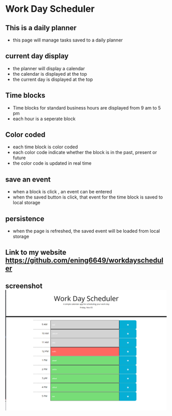 # Work Day Scheduler
## This is a daily planner 
* this page will manage tasks saved to a daily planner
## current day display
* the planner will display a calendar 
* the calendar is displayed at the top
* the current day is displayed at the top
## Time blocks
* Time blocks for standard business hours are displayed from 9 am to 5 pm
* each hour is a seperate block
## Color coded 
* each time block is color coded 
* each color code indicate whether the block is in the past, present or future
* the color code is updated in real time 
## save an event 
* when a block is click , an event can be entered
* when the saved button is click, that event for the time block is saved to local storage
## persistence
* when the page is refreshed, the saved event will be loaded from local storage
## Link to my website  https://github.com/ening6649/workdayscheduler
## screenshot  <img src="./assets/images/workdayscheduler.png   " alt= "ScreenShot" />
